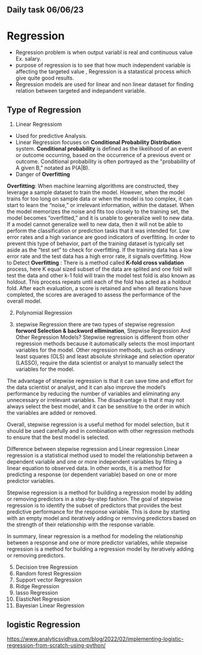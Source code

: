 ## Daily task 06/06/23

# Regression 
* Regression problem is when output variabl is real and continuous value Ex. salary.
* purpose of regression is to see that how much independent variable is affecting the targeted value , Regression is a statastical process which give quite good results.
* Regression models are used for linear and non linear dataset for finding relation between targeted and indepandent variable.

## Type of Regression
1. Linear Regressiom 
* Used for predictive Analysis.
* Linear Regression focuses on **Conditional Probability Distribution** system.
**Conditional probability** is defined as the likelihood of an event or outcome occurring, based on the occurrence of a previous event or outcome.
Conditional probability is often portrayed as the "probability of A given B," notated as P(A|B).
* Danger of **Overfitting**

**Overfitting**: When machine learning algorithms are constructed, they leverage a sample dataset to train the model. However, when the model trains for too long on sample data or when the model is too complex, it can start to learn the “noise,” or irrelevant information, within the dataset. When the model memorizes the noise and fits too closely to the training set, the model becomes “overfitted,” and it is unable to generalize well to new data. If a model cannot generalize well to new data, then it will not be able to perform the classification or prediction tasks that it was intended for. Low error rates and a high variance are good indicators of overfitting. In order to prevent this type of behavior, part of the training dataset is typically set aside as the “test set” to check for overfitting. If the training data has a low error rate and the test data has a high error rate, it signals overfitting.
How to Detect **Overfitting** : There is a method called **K-fold cross validation** process, here K equal sized subset of the data are splited and one fold will test the data and other k-1 fold will train the model test fold is also known as holdout. This process repeats until each of the fold has acted as a holdout fold. After each evaluation, a score is retained and when all iterations have completed, the scores are averaged to assess the performance of the overall model.

2. Polynomial Regression 


4. stepwise Regression 
there are two types of stepwise regression **forword Selection & backword ellimination**, Stepwise Regression And Other Regression Models?
Stepwise regression is different from other regression methods because it automatically selects the most important variables for the model. Other regression methods, such as ordinary least squares (OLS) and least absolute shrinkage and selection operator (LASSO), require the data scientist or analyst to manually select the variables for the model.

The advantage of stepwise regression is that it can save time and effort for the data scientist or analyst, and it can also improve the model’s performance by reducing the number of variables and eliminating any unnecessary or irrelevant variables. The disadvantage is that it may not always select the best model, and it can be sensitive to the order in which the variables are added or removed.

Overall, stepwise regression is a useful method for model selection, but it should be used carefully and in combination with other regression methods to ensure that the best model is selected.

Difference between stepwise regression and Linear regression
Linear regression is a statistical method used to model the relationship between a dependent variable and one or more independent variables by fitting a linear equation to observed data. In other words, it is a method for predicting a response (or dependent variable) based on one or more predictor variables.

Stepwise regression is a method for building a regression model by adding or removing predictors in a step-by-step fashion. The goal of stepwise regression is to identify the subset of predictors that provides the best predictive performance for the response variable. This is done by starting with an empty model and iteratively adding or removing predictors based on the strength of their relationship with the response variable.

In summary, linear regression is a method for modeling the relationship between a response and one or more predictor variables, while stepwise regression is a method for building a regression model by iteratively adding or removing predictors.

5. Decision tree Regression 
6. Random forest Regression 
7. Support vector Regression 
8. Ridge Regression 
9. lasso Regression 
10. ElasticNet Regression
11. Bayesian Linear Regression  

## logistic Regression 
https://www.analyticsvidhya.com/blog/2022/02/implementing-logistic-regression-from-scratch-using-python/
